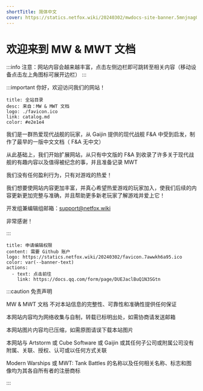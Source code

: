 ```yaml
---
shortTitle: 简体中文
cover: https://statics.netfox.wiki/20240302/mwdocs-site-banner.5mnjnag054.webp
---
```


# 欢迎来到 MW & MWT 文档

:::info 注意：网站内容会越来越丰富，点击左侧边栏即可跳转至相关内容（移动设备点击左上角图标可展开边栏）
:::

:::important 你好，欢迎访问我们的网站！

```component VPCard
title: 全站目录
desc: 来自：MW & MWT 文档
logo: ./favicon.ico
link: catalog.md
color: #e2e1e4
```

我们是一群热爱现代战舰的玩家，从 Gaijin 提供的现代战舰 F&A 中受到启发，制作了最早的一版中文文档（ F&A 无中文）

从此基础上，我们开始扩展网站，从只有中文版的 F&A 到收录了许多关于现代战舰的有趣内容以及值得被纪念的事，并且准备记录 MWT

我们没有任何盈利行为，只有对游戏的热爱！

我们想要使网站内容更加丰富，并真心希望热爱游戏的玩家加入，使我们后续的内容更新更加完整与准确，并且帮助更多新老玩家了解游戏并爱上它！

开发组兼编辑组邮箱：<support@netfox.wiki>

非常感谢！

:::

```component VPBanner
title: 申请编辑权限
content: 需要 Github 账户
logo: https://statics.netfox.wiki/20240302/favicon.7awwkh6a95.ico
color: var(--banner-text)
actions:
  - text: 点击前往
    link: https://docs.qq.com/form/page/DUEJaclBuQ1N3SGtn
```

:::caution 免责声明

MW & MWT 文档 不对本站信息的完整性、可靠性和准确性提供任何保证

本网站内容均为网络收集与自制，转载已标明出处，如需协商请发送邮箱

本网站图片内容均已压缩，如需原图请误下载本站图片

本网站与 Artstorm 或 Cube Software 或 Gaijin 或其任何子公司或附属公司没有附属、关联、授权、认可或以任何方式关联

Modern Warships 或 MWT: Tank Battles 的名称以及任何相关名称、标志和图像均为其各自所有者的注册商标

:::



